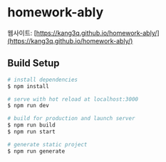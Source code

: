 # homework-ably

웹사이트: [https://kang3q.github.io/homework-ably/](https://kang3q.github.io/homework-ably/)

## Build Setup

```bash
# install dependencies
$ npm install

# serve with hot reload at localhost:3000
$ npm run dev

# build for production and launch server
$ npm run build
$ npm run start

# generate static project
$ npm run generate
```
